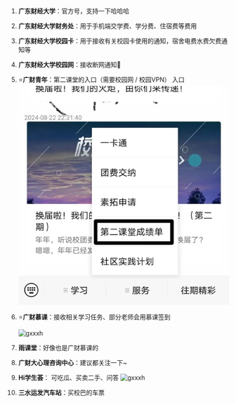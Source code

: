 1. **广东财经大学**：官方号，支持一下哈哈哈
2. **广东财经大学财务处**：用于手机端交学费、学分费、住宿费等费用
3. **广东财经大学校园卡**：用于接收有关校园卡使用的通知，宿舍电费水费欠费通知等
4. **广东财经大学校园网**：接收断网通知🤣
5. ⭐**广财青年**：第二课堂的入口（需要校园网 / 校园VPN）
	入口  
	![](../../contents/image/gcqn.jpg)
1. ⭐**广财慕课**：接收相关学习任务、部分老师会用慕课签到
	
	<img src="https://aly-images472.oss-cn-guangzhou.aliyuncs.com/images/202408242318559.png" class="small" alt="gxxxh">
1. **雨课堂**：好像也是广财慕课的
2. **广财大心理咨询中心**：建议都关注一下~
3. **Hi学生荟**：
	可吃瓜、买卖二手、问答
	<img src="https://aly-images472.oss-cn-guangzhou.aliyuncs.com/images/202408242252856.png" class="small" alt="gxxxh">
10. **三水运发汽车站**：买校巴的车票